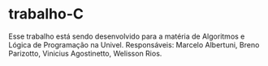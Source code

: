 # trabalho-C
Esse trabalho está sendo desenvolvido para a matéria de Algoritmos e Lógica de Programação na Univel.
Responsáveis: Marcelo Albertuni, Breno Parizotto, Vinicius Agostinetto, Welisson Rios.
